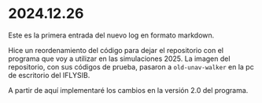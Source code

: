 # 2024.12.26

Este es la primera entrada del nuevo log en formato markdown.

Hice un reordenamiento del código para dejar el repositorio con el programa que voy
a utilizar en las simulaciones 2025. La imagen del repositorio, con sus códigos de prueba,
pasaron a `old-unav-walker` en la pc de escritorio del IFLYSIB.

A partir de aquí implementaré los cambios en la versión 2.0 del programa.
